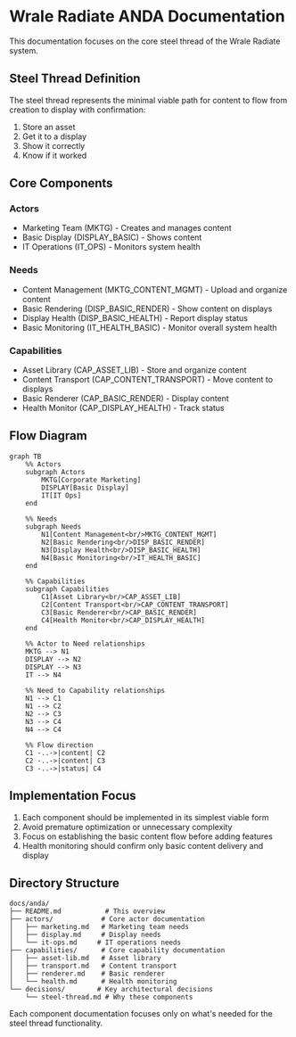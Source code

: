 # Wrale Radiate ANDA Documentation

This documentation focuses on the core steel thread of the Wrale Radiate system.

## Steel Thread Definition

The steel thread represents the minimal viable path for content to flow from creation to display with confirmation:

1. Store an asset
2. Get it to a display
3. Show it correctly
4. Know if it worked

## Core Components

### Actors
- Marketing Team (MKTG) - Creates and manages content
- Basic Display (DISPLAY_BASIC) - Shows content
- IT Operations (IT_OPS) - Monitors system health

### Needs
- Content Management (MKTG_CONTENT_MGMT) - Upload and organize content
- Basic Rendering (DISP_BASIC_RENDER) - Show content on displays
- Display Health (DISP_BASIC_HEALTH) - Report display status
- Basic Monitoring (IT_HEALTH_BASIC) - Monitor overall system health

### Capabilities
- Asset Library (CAP_ASSET_LIB) - Store and organize content
- Content Transport (CAP_CONTENT_TRANSPORT) - Move content to displays
- Basic Renderer (CAP_BASIC_RENDER) - Display content
- Health Monitor (CAP_DISPLAY_HEALTH) - Track status

## Flow Diagram

```mermaid
graph TB
    %% Actors
    subgraph Actors
        MKTG[Corporate Marketing]
        DISPLAY[Basic Display]
        IT[IT Ops]
    end

    %% Needs
    subgraph Needs
        N1[Content Management<br/>MKTG_CONTENT_MGMT]
        N2[Basic Rendering<br/>DISP_BASIC_RENDER]
        N3[Display Health<br/>DISP_BASIC_HEALTH]
        N4[Basic Monitoring<br/>IT_HEALTH_BASIC]
    end

    %% Capabilities
    subgraph Capabilities
        C1[Asset Library<br/>CAP_ASSET_LIB]
        C2[Content Transport<br/>CAP_CONTENT_TRANSPORT]
        C3[Basic Renderer<br/>CAP_BASIC_RENDER]
        C4[Health Monitor<br/>CAP_DISPLAY_HEALTH]
    end

    %% Actor to Need relationships
    MKTG --> N1
    DISPLAY --> N2
    DISPLAY --> N3
    IT --> N4

    %% Need to Capability relationships
    N1 --> C1
    N1 --> C2
    N2 --> C3
    N3 --> C4
    N4 --> C4

    %% Flow direction
    C1 -..->|content| C2
    C2 -..->|content| C3
    C3 -..->|status| C4
```

## Implementation Focus

1. Each component should be implemented in its simplest viable form
2. Avoid premature optimization or unnecessary complexity
3. Focus on establishing the basic content flow before adding features
4. Health monitoring should confirm only basic content delivery and display

## Directory Structure

```
docs/anda/
├── README.md           # This overview
├── actors/            # Core actor documentation
│   ├── marketing.md   # Marketing team needs
│   ├── display.md     # Display needs
│   └── it-ops.md     # IT operations needs
├── capabilities/      # Core capability documentation
│   ├── asset-lib.md   # Asset library 
│   ├── transport.md   # Content transport
│   ├── renderer.md    # Basic renderer
│   └── health.md      # Health monitoring
└── decisions/        # Key architectural decisions
    └── steel-thread.md # Why these components
```

Each component documentation focuses only on what's needed for the steel thread functionality.